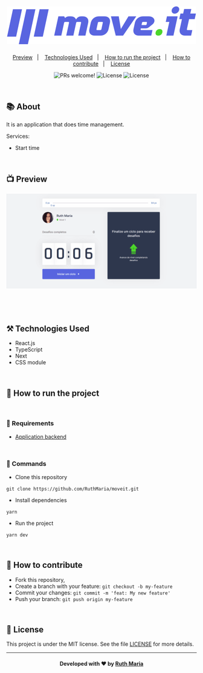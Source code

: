 <h1 align="center">
  <a href="https://github.com/csorlandi/nodejs-concepts">
    <img alt="Logo moveit" src="./public/logo-full.svg" width="500px" />
  </a>
</h1>

<p align="center">
  <a href="#execution">Preview</a>&nbsp;&nbsp;&nbsp;|&nbsp;&nbsp;&nbsp;
  <a href="#technologies">Technologies Used</a>&nbsp;&nbsp;&nbsp;|&nbsp;&nbsp;&nbsp;
  <a href="#run">How to run the project</a>&nbsp;&nbsp;&nbsp;|&nbsp;&nbsp;&nbsp;
  <a href="#contribute">How to contribute</a>&nbsp;&nbsp;&nbsp;|&nbsp;&nbsp;&nbsp;
  <a href="#license">License</a>
</p>


<p align="center">
 <img src="https://img.shields.io/static/v1?label=PRs&message=welcome&color=FF9000&labelColor=000000" alt="PRs welcome!" />

  <img alt="License" src="https://img.shields.io/badge/Made%20by-Ruth%20Maria-FF9000">

  <img alt="License" src="https://img.shields.io/static/v1?label=license&message=MIT&color=FF9000&labelColor=000000">
</p>

<br>

## :books: About


It is an application that does time management.

Services:

* Start time

<a id="execution"></a><br>

 ## :tv: Preview

![video](./public/video.gif)

<br>

<a id="technologies"></a><br>

## ⚒️ Technologies Used
  * React.js
  * TypeScript
  * Next
  * CSS module


<a id="run"></a><br>

## 🚀 How to run the project

<br>

### :small_orange_diamond: Requirements

* [Application backend](https://github.com/RuthMaria/GoBarber-backend)

<br>

### :small_orange_diamond: Commands
- Clone this repository

```
git clone https://github.com/RuthMaria/moveit.git
```
- Install dependencies

```
yarn
```

- Run the project

```
yarn dev
```

<br>

## 🎯 How to contribute

- Fork this repository,
- Create a branch with your feature: `git checkout -b my-feature`
- Commit your changes: `git commit -m 'feat: My new feature'`
- Push your branch: `git push origin my-feature`

<a id="license"></a><br>

## :memo: License

This project is under the MIT license. See the  file [LICENSE](LICENSE) for more details.

---

<h4 align="center">
    Developed with ❤️ by <a href="https://www.linkedin.com/in/ruth-maria-9b256071/" target="_blank">Ruth Maria</a>
</h4>
